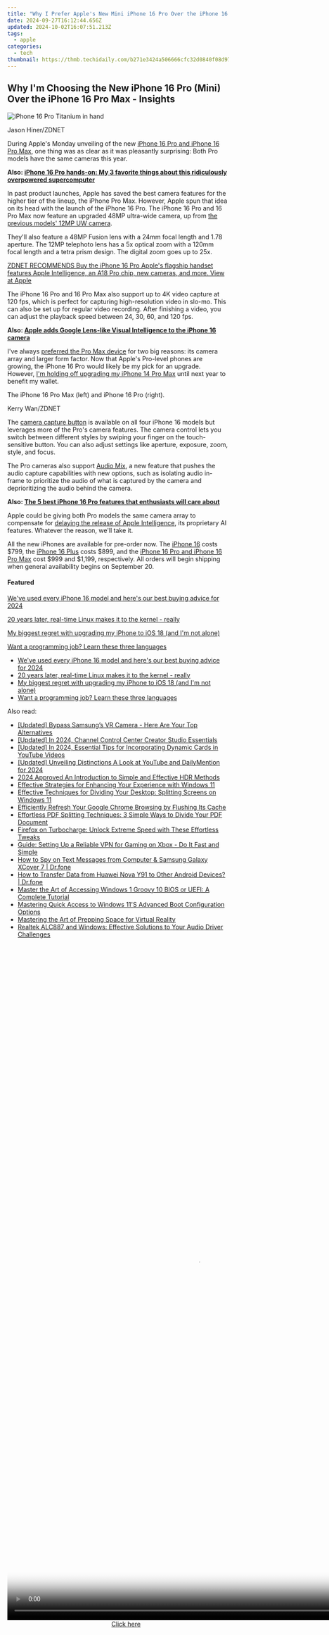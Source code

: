```yaml
---
title: "Why I Prefer Apple's New Mini iPhone 16 Pro Over the iPhone 16 Max : Insights From ZDNet"
date: 2024-09-27T16:12:44.656Z
updated: 2024-10-02T16:07:51.213Z
tags:
  - apple
categories:
  - tech
thumbnail: https://thmb.techidaily.com/b271e3424a506666cfc32d0840f08d97d7b8b324df271cfd9aff178b05822fa5.jpg
---
```


## Why I'm Choosing the New iPhone 16 Pro (Mini) Over the iPhone 16 Pro Max - Insights

![iPhone 16 Pro Titanium in hand](https://www.zdnet.com/a/img/resize/3afa0f15086b74fca441dfd6e87b534e71242a6c/2024/09/10/443b60a3-a45e-4424-97a3-23d9aed45898/iphone-16-pro-in-white.jpg?auto=webp&width=1280)

Jason Hiner/ZDNET

During Apple's Monday unveiling of the new [iPhone 16 Pro and iPhone 16 Pro Max](https://apple.sjv.io/c/159047/435031/7613?&sharedid=zdnet&partnerpropertyid=1980086&u=https%3A%2F%2Fwww.apple.com%2Fshop%2Fbuy-iphone%2Fiphone-16-pro&subId1=zd-%5F%5FCOM%5FCLICK%5FID%5F%5F-dtp), one thing was as clear as it was pleasantly surprising: Both Pro models have the same cameras this year. 

**Also: [iPhone 16 Pro hands-on: My 3 favorite things about this ridiculously overpowered supercomputer](https://www.zdnet.com/article/iphone-16-pro-hands-on/)**

In past product launches, Apple has saved the best camera features for the higher tier of the lineup, the iPhone Pro Max. However, Apple spun that idea on its head with the launch of the iPhone 16 Pro. The iPhone 16 Pro and 16 Pro Max now feature an upgraded 48MP ultra-wide camera, up from [the previous models' 12MP UW camera](https://www.zdnet.com/article/iphone-16-pro-vs-iphone-15-pro/). 

They'll also feature a 48MP Fusion lens with a 24mm focal length and 1.78 aperture. The 12MP telephoto lens has a 5x optical zoom with a 120mm focal length and a tetra prism design. The digital zoom goes up to 25x. 

[ZDNET RECOMMENDS Buy the iPhone 16 Pro Apple's flagship handset features Apple Intelligence, an A18 Pro chip, new cameras, and more. View at Apple](https://apple.sjv.io/c/159047/435031/7613?&sharedid=zdnet&partnerpropertyid=1980086&u=https%3A%2F%2Fwww.apple.com%2Fshop%2Fbuy-iphone%2Fiphone-16-pro&subId1=zd-%5F%5FCOM%5FCLICK%5FID%5F%5F-dtp)

The iPhone 16 Pro and 16 Pro Max also support up to 4K video capture at 120 fps, which is perfect for capturing high-resolution video in slo-mo. This can also be set up for regular video recording. After finishing a video, you can adjust the playback speed between 24, 30, 60, and 120 fps. 

**Also: [Apple adds Google Lens-like Visual Intelligence to the iPhone 16 camera](https://www.zdnet.com/article/apple-adds-google-lens-like-visual-intelligence-to-the-iphone-16-camera/)**

I've always [preferred the Pro Max device](https://www.zdnet.com/article/the-5-best-iphone-16-pro-features-that-enthusiasts-will-care-about/) for two big reasons: its camera array and larger form factor. Now that Apple's Pro-level phones are growing, the iPhone 16 Pro would likely be my pick for an upgrade. However, [I'm holding off upgrading my iPhone 14 Pro Max](https://www.zdnet.com/article/the-iphone-16-is-undeniably-great-hardware-but-you-should-still-probably-skip-it/) until next year to benefit my wallet.

The iPhone 16 Pro Max (left) and iPhone 16 Pro (right).

Kerry Wan/ZDNET

The [camera capture button](https://www.zdnet.com/article/every-iphone-16-model-features-a-new-camera-button-heres-what-it-can-do/) is available on all four iPhone 16 models but leverages more of the Pro's camera features. The camera control lets you switch between different styles by swiping your finger on the touch-sensitive button. You can also adjust settings like aperture, exposure, zoom, style, and focus. 

The Pro cameras also support [Audio Mix](https://www.zdnet.com/article/the-5-best-iphone-16-pro-features-that-enthusiasts-will-care-about/), a new feature that pushes the audio capture capabilities with new options, such as isolating audio in-frame to prioritize the audio of what is captured by the camera and deprioritizing the audio behind the camera. 

**Also: [The 5 best iPhone 16 Pro features that enthusiasts will care about](https://www.zdnet.com/article/the-5-best-iphone-16-pro-features-that-enthusiasts-will-care-about/)**

Apple could be giving both Pro models the same camera array to compensate for [delaying the release of Apple Intelligence](https://www.zdnet.com/article/apple-delivers-on-hardware-upgrades-but-punts-apple-intelligence-rollout/), its proprietary AI features. Whatever the reason, we'll take it. 

All the new iPhones are available for pre-order now. The [iPhone 16](https://apple.sjv.io/c/159047/435031/7613?&sharedid=zdnet&partnerpropertyid=1980086&u=https%3A%2F%2Fwww.apple.com%2Fshop%2Fbuy-iphone%2Fiphone-16&subId1=zd-%5F%5FCOM%5FCLICK%5FID%5F%5F-dtp) costs $799, the [iPhone 16 Plus](https://apple.sjv.io/c/159047/435031/7613?&sharedid=zdnet&partnerpropertyid=1980086&u=https%3A%2F%2Fwww.apple.com%2Fshop%2Fbuy-iphone%2Fiphone-16&subId1=zd-%5F%5FCOM%5FCLICK%5FID%5F%5F-dtp) costs $899, and the [iPhone 16 Pro and iPhone 16 Pro Max](https://apple.sjv.io/c/159047/435031/7613?&sharedid=zdnet&partnerpropertyid=1980086&u=https%3A%2F%2Fwww.apple.com%2Fshop%2Fbuy-iphone%2Fiphone-16-pro&subId1=zd-%5F%5FCOM%5FCLICK%5FID%5F%5F-dtp) cost $999 and $1,199, respectively. All orders will begin shipping when general availability begins on September 20\. 

#### Featured

[We've used every iPhone 16 model and here's our best buying advice for 2024](https://www.zdnet.com/article/iphone-16-pro-max-buying-advice-2024/ "We've used every iPhone 16 model and here's our best buying advice for 2024")

[20 years later, real-time Linux makes it to the kernel - really](https://www.zdnet.com/article/20-years-later-real-time-linux-makes-it-to-the-kernel-really/ "20 years later, real-time Linux makes it to the kernel - really")

[My biggest regret with upgrading my iPhone to iOS 18 (and I'm not alone)](https://www.zdnet.com/article/my-biggest-regret-with-upgrading-my-iphone-to-ios-18-and-im-not-alone/ "My biggest regret with upgrading my iPhone to iOS 18 (and I'm not alone)")

[Want a programming job? Learn these three languages](https://www.zdnet.com/article/want-a-programming-job-learn-these-three-languages/ "Want a programming job? Learn these three languages")

* [We've used every iPhone 16 model and here's our best buying advice for 2024](https://www.zdnet.com/article/iphone-16-pro-max-buying-advice-2024/ "We've used every iPhone 16 model and here's our best buying advice for 2024")
* [20 years later, real-time Linux makes it to the kernel - really](https://www.zdnet.com/article/20-years-later-real-time-linux-makes-it-to-the-kernel-really/ "20 years later, real-time Linux makes it to the kernel - really")
* [My biggest regret with upgrading my iPhone to iOS 18 (and I'm not alone)](https://www.zdnet.com/article/my-biggest-regret-with-upgrading-my-iphone-to-ios-18-and-im-not-alone/ "My biggest regret with upgrading my iPhone to iOS 18 (and I'm not alone)")
* [Want a programming job? Learn these three languages](https://www.zdnet.com/article/want-a-programming-job-learn-these-three-languages/ "Want a programming job? Learn these three languages")

<ins class="adsbygoogle"
     style="display:block"
     data-ad-format="autorelaxed"
     data-ad-client="ca-pub-7571918770474297"
     data-ad-slot="1223367746"></ins>

<ins class="adsbygoogle"
     style="display:block"
     data-ad-client="ca-pub-7571918770474297"
     data-ad-slot="8358498916"
     data-ad-format="auto"
     data-full-width-responsive="true"></ins>

<span class="atpl-alsoreadstyle">Also read:</span>
<div><ul>
<li><a href="https://fox-info.techidaily.com/updated-bypass-samsungs-vr-camera-here-are-your-top-alternatives/"><u>[Updated] Bypass Samsung’s VR Camera - Here Are Your Top Alternatives</u></a></li>
<li><a href="https://youtube-blog.techidaily.com/ed-in-2024-channel-control-center-creator-studio-essentials/"><u>[Updated] In 2024, Channel Control Center Creator Studio Essentials</u></a></li>
<li><a href="https://youtube-zero.techidaily.com/ed-in-2024-essential-tips-for-incorporating-dynamic-cards-in-youtube-videos/"><u>[Updated] In 2024, Essential Tips for Incorporating Dynamic Cards in YouTube Videos</u></a></li>
<li><a href="https://youtube-tips.techidaily.com/ed-unveiling-distinctions-a-look-at-youtube-and-dailymention-for-2024/"><u>[Updated] Unveiling Distinctions A Look at YouTube and DailyMention for 2024</u></a></li>
<li><a href="https://extra-resources.techidaily.com/2024-approved-an-introduction-to-simple-and-effective-hdr-methods/"><u>2024 Approved An Introduction to Simple and Effective HDR Methods</u></a></li>
<li><a href="https://tech-recovery.techidaily.com/effective-strategies-for-enhancing-your-experience-with-windows-11/"><u>Effective Strategies for Enhancing Your Experience with Windows 11</u></a></li>
<li><a href="https://tech-recovery.techidaily.com/effective-techniques-for-dividing-your-desktop-splitting-screens-on-windows-11/"><u>Effective Techniques for Dividing Your Desktop: Splitting Screens on Windows 11</u></a></li>
<li><a href="https://tech-recovery.techidaily.com/efficiently-refresh-your-google-chrome-browsing-by-flushing-its-cache/"><u>Efficiently Refresh Your Google Chrome Browsing by Flushing Its Cache</u></a></li>
<li><a href="https://tech-recovery.techidaily.com/effortless-pdf-splitting-techniques-3-simple-ways-to-divide-your-pdf-document/"><u>Effortless PDF Splitting Techniques: 3 Simple Ways to Divide Your PDF Document</u></a></li>
<li><a href="https://tech-recovery.techidaily.com/firefox-on-turbocharge-unlock-extreme-speed-with-these-effortless-tweaks/"><u>Firefox on Turbocharge: Unlock Extreme Speed with These Effortless Tweaks</u></a></li>
<li><a href="https://tech-recovery.techidaily.com/guide-setting-up-a-reliable-vpn-for-gaming-on-xbox-do-it-fast-and-simple/"><u>Guide: Setting Up a Reliable VPN for Gaming on Xbox - Do It Fast and Simple</u></a></li>
<li><a href="https://android-location-track.techidaily.com/how-to-spy-on-text-messages-from-computer-and-samsung-galaxy-xcover-7-drfone-by-drfone-virtual-android/"><u>How to Spy on Text Messages from Computer & Samsung Galaxy XCover 7 | Dr.fone</u></a></li>
<li><a href="https://android-transfer.techidaily.com/how-to-transfer-data-from-huawei-nova-y91-to-other-android-devices-drfone-by-drfone-transfer-from-android-transfer-from-android/"><u>How to Transfer Data from Huawei Nova Y91 to Other Android Devices? | Dr.fone</u></a></li>
<li><a href="https://tech-recovery.techidaily.com/master-the-art-of-accessing-windows-1-groovy-10-bios-or-uefi-a-complete-tutorial/"><u>Master the Art of Accessing Windows 1 Groovy 10 BIOS or UEFI: A Complete Tutorial</u></a></li>
<li><a href="https://tech-recovery.techidaily.com/mastering-quick-access-to-windows-11s-advanced-boot-configuration-options/"><u>Mastering Quick Access to Windows 11'S Advanced Boot Configuration Options</u></a></li>
<li><a href="https://extra-resources.techidaily.com/mastering-the-art-of-prepping-space-for-virtual-reality/"><u>Mastering the Art of Prepping Space for Virtual Reality</u></a></li>
<li><a href="https://win-amazing.techidaily.com/realtek-alc887-and-windows-effective-solutions-to-your-audio-driver-challenges/"><u>Realtek ALC887 and Windows: Effective Solutions to Your Audio Driver Challenges</u></a></li>
</ul></div>

<!-- affiliate ads begin -->
<span id="1516072">
					<video width="864" height="1536" style="cursor:pointer"
           poster="//a.impactradius-go.com/display-clicktoplayimage/1516072.png"
           onclick="if(!this.playClicked){this.play();this.setAttribute('controls',true);this.playClicked=true;}">
	   <source src="//a.impactradius-go.com/display-ad/16446-1516072">
	   <img src="//a.impactradius-go.com/display-clicktoplayimage/1516072.png" style="border: none; height: 100%; width: 100%; object-fit: contain">
	</video>
	<div style="width:540px;text-align:center"><a href="javascript:window.open(decodeURIComponent('https%3A%2F%2Flaganoo.pxf.io%2Fc%2F5597632%2F1516072%2F16446'), '_blank');void(0);">Click here</a></div>
</span>
<img height="0" width="0" src="https://imp.pxf.io/i/5597632/1516072/16446" style="position:absolute;visibility:hidden;" border="0" />
<!-- affiliate ads end -->

